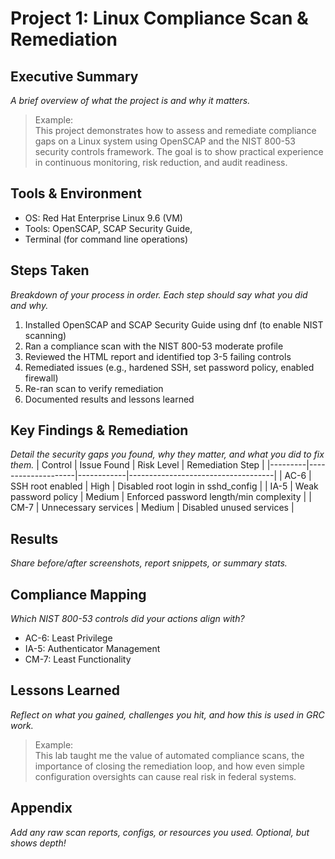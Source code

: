 # Project 1: Linux Compliance Scan & Remediation

## Executive Summary
_A brief overview of what the project is and why it matters._
> Example:  
> This project demonstrates how to assess and remediate compliance gaps on a Linux system using OpenSCAP and the NIST 800-53 security controls framework. The goal is to show practical experience in continuous monitoring, risk reduction, and audit readiness.

## Tools & Environment
- OS: Red Hat Enterprise Linux 9.6 (VM)
- Tools: OpenSCAP, SCAP Security Guide,
- Terminal (for command line operations)

## Steps Taken
_Breakdown of your process in order. Each step should say what you did and why._
1. Installed OpenSCAP and SCAP Security Guide using dnf (to enable NIST scanning)
2. Ran a compliance scan with the NIST 800-53 moderate profile
3. Reviewed the HTML report and identified top 3-5 failing controls
4. Remediated issues (e.g., hardened SSH, set password policy, enabled firewall)
5. Re-ran scan to verify remediation
6. Documented results and lessons learned

## Key Findings & Remediation
_Detail the security gaps you found, why they matter, and what you did to fix them._
| Control | Issue Found        | Risk Level | Remediation Step                   |
|---------|--------------------|------------|------------------------------------|
| AC-6    | SSH root enabled   | High       | Disabled root login in sshd_config |
| IA-5    | Weak password policy | Medium   | Enforced password length/min complexity |
| CM-7    | Unnecessary services | Medium   | Disabled unused services           |

## Results
_Share before/after screenshots, report snippets, or summary stats._

## Compliance Mapping
_Which NIST 800-53 controls did your actions align with?_
- AC-6: Least Privilege
- IA-5: Authenticator Management
- CM-7: Least Functionality

## Lessons Learned
_Reflect on what you gained, challenges you hit, and how this is used in GRC work._
> Example:  
> This lab taught me the value of automated compliance scans, the importance of closing the remediation loop, and how even simple configuration oversights can cause real risk in federal systems.

## Appendix
_Add any raw scan reports, configs, or resources you used. Optional, but shows depth!_

